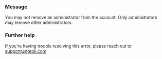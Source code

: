 
### Message
You may not remove an administrator from the account. Only administrators may remove other administrators.

### Further help
If you're having trouble resolving this error, please reach out to [support@ngrok.com](mailto:support@ngrok.com?subject=Help%20with%20ERR_NGROK_6604)


